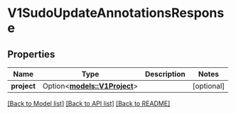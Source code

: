 # V1SudoUpdateAnnotationsResponse

## Properties

Name | Type | Description | Notes
------------ | ------------- | ------------- | -------------
**project** | Option<[**models::V1Project**](v1Project.md)> |  | [optional]

[[Back to Model list]](../README.md#documentation-for-models) [[Back to API list]](../README.md#documentation-for-api-endpoints) [[Back to README]](../README.md)


